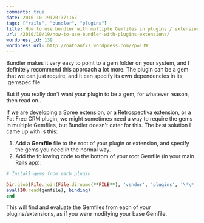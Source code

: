 ```yaml
---
comments: true
date: 2010-10-19T20:37:16Z
tags: ["rails", "bundler", "plugins"]
title: How to use bundler with multiple Gemfiles in plugins / extensions
url: /2010/10/19/how-to-use-bundler-with-plugins-extensions/
wordpress_id: 139
wordpress_url: http://nathanf77.wordpress.com/?p=139
---
```


Bundler makes it very easy to point to a gem folder on your system, and I definitely recommend this approach a lot more. The plugin can be a gem that we can just require, and it can specify its own dependencies in its .gemspec file.

But if you really don't want your plugin to be a gem, for whatever reason, then read on...

If we are developing a Spree extension, or a Retrospectiva extension, or a Fat Free CRM plugin, we might sometimes need a way to require the gems in multiple Gemfiles, but Bundler doesn't cater for this. The best solution I came up with is this:

<ol>
	<li>Add a <strong>Gemfile</strong> file to the root of your plugin or extension, and specify the gems you need in the normal way.</li>
	<li>Add the following code to the bottom of your root Gemfile (in your main Rails app):</li>
</ol>

```ruby
# Install gems from each plugin

Dir.glob(File.join(File.dirname(**FILE**), 'vendor', 'plugins', '\*\*', "Gemfile")) do |gemfile|
eval(IO.read(gemfile), binding)
end
```

This will find and evaluate the Gemfiles from each of your plugins/extensions, as if you were modifying your base Gemfile.
